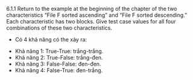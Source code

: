 6.1.1 Return to the example at the beginning of the chapter of the two characteristics “File F sorted ascending” and “File F sorted descending.” Each characteristic has two blocks. Give test case values for all four combinations of these two characteristics.
- Có 4 khả năng có the xảy ra:
+ Khả năng 1: True-True: trắng-trắng.
+ Khả năng 2: True-False: trắng-đen.
+ Khả năng 3: False-False: đen-đen.
+ Khả năng 4: False-True: đen-trắng.
